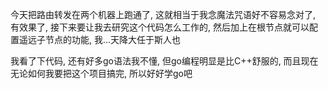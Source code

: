 今天把路由转发在两个机器上跑通了, 这就相当于我念魔法咒语好不容易念对了, 有效果了, 接下来要让我去研究这个代码怎么工作的, 然后加上在根节点就可以配置遥远子节点的功能, 我...天降大任于斯人也

我看了下代码, 还有好多go语法我不懂, 但go编程明显是比C++舒服的, 而且现在无论如何我要把这个项目搞完, 所以好好学go吧